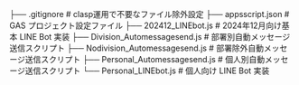 ├── .gitignore                     # clasp運用で不要なファイル除外設定
├── appsscript.json                # GAS プロジェクト設定ファイル
├── 202412_LINEbot.js              # 2024年12月向け基本 LINE Bot 実装
├── Division_Automessagesend.js     # 部署別自動メッセージ送信スクリプト
├── Nodivision_Automessagesend.js   # 部署除外自動メッセージ送信スクリプト
├── Personal_Automessagesend.js     # 個人別自動メッセージ送信スクリプト
└── Personal_LINEbot.js             # 個人向け LINE Bot 実装
